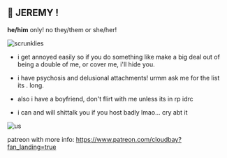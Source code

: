 ## 🍕 JEREMY !
__he/him__ only! no they/them or she/her! 

![scrunklies](https://cdn.discordapp.com/attachments/949482267821084812/955217282899013652/FOQdt8mVgAQq5K4.png)

- i get annoyed easily so if you do something like make a big deal out of being a double of me, or cover me, i'll hide you.

- i have psychosis and delusional attachments! urmm ask me for the list its . long. 

- also i have a boyfriend, don't flirt with me unless its in rp idrc

- i can and will shittalk you if you host badly lmao... cry abt it


![us](https://cdn.discordapp.com/attachments/949482267821084812/955217238435168276/unknown.png)

patreon with more info: https://www.patreon.com/cloudbay?fan_landing=true
